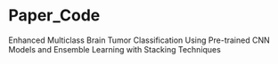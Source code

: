 # Paper_Code
Enhanced Multiclass Brain Tumor Classification Using Pre-trained CNN Models and Ensemble Learning with Stacking Techniques 
